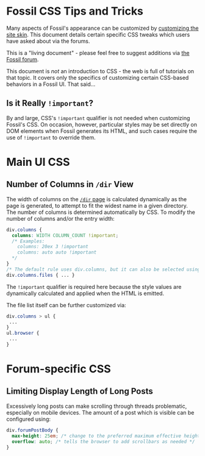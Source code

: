 # Fossil CSS Tips and Tricks

Many aspects of Fossil's appearance can be customized by
[customizing the site skin](customskin.md). This document
details certain specific CSS tweaks which users have asked
about via the forums.

This is a "living document" - please feel free to suggest
additions via [the Fossil forum](https://fossil-scm.org/forum/).

This document is *not* an introduction to CSS - the web is
full of tutorials on that topic. It covers only the specifics
of customizing certain CSS-based behaviors in a Fossil UI. That said...

## Is it Really `!important`?

By and large, CSS's `!important` qualifier is not needed when
customizing Fossil's CSS. On occasion, however, particular styles may
be set directly on DOM elements when Fossil generates its HTML, and
such cases require the use of `!important` to override them.


<!-- ============================================================ -->
# Main UI CSS

## Number of Columns in `/dir` View

The width of columns on the [`/dir` page](/dir) is calculated
dynamically as the page is generated, to attempt to fit the widest
name in a given directory. The number of columns is determined
automatically by CSS. To modify the number of columns and/or the entry width:

```css
div.columns {
  columns: WIDTH COLUMN_COUNT !important;
  /* Examples:
    columns: 20ex 3 !important
    columns: auto auto !important
  */
}
/* The default rule uses div.columns, but it can also be selected using: */
div.columns.files { ... }
```

The `!important` qualifier is required here because the style values are dynamically
calculated and applied when the HTML is emitted.

The file list itself can be further customized via:

```css
div.columns > ul {
 ...
}
ul.browser {
 ...
}
```


<!-- ============================================================ -->
# Forum-specific CSS

## Limiting Display Length of Long Posts

Excessively long posts can make scrolling through threads problematic,
especially on mobile devices. The amount of a post which is visible can
be configured using:

```css
div.forumPostBody {
  max-height: 25em; /* change to the preferred maximum effective height */
  overflow: auto; /* tells the browser to add scrollbars as needed */
}
```
